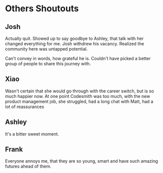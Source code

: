# Others Shoutouts

## Josh

Actually quit. Showed up to say goodbye to Ashley, that talk with her changed everything for me. Josh withdrew his vacancy. Realized the community here was untapped potential. 

Can't convey in words, how grateful he is. Couldn't have picked a better group of people to share this journey with.

## Xiao

Wasn't certain that she would go through with the career switch, but is so much happier now.
At one point Codesmith was too much, with the new product management job, she struggled, had a long chat with Matt, had a lot of reassurances

## Ashley

It's a bitter sweet moment.

## Frank

Everyone annoys me, that they are so young, smart and have such amazing futures ahead of them.
